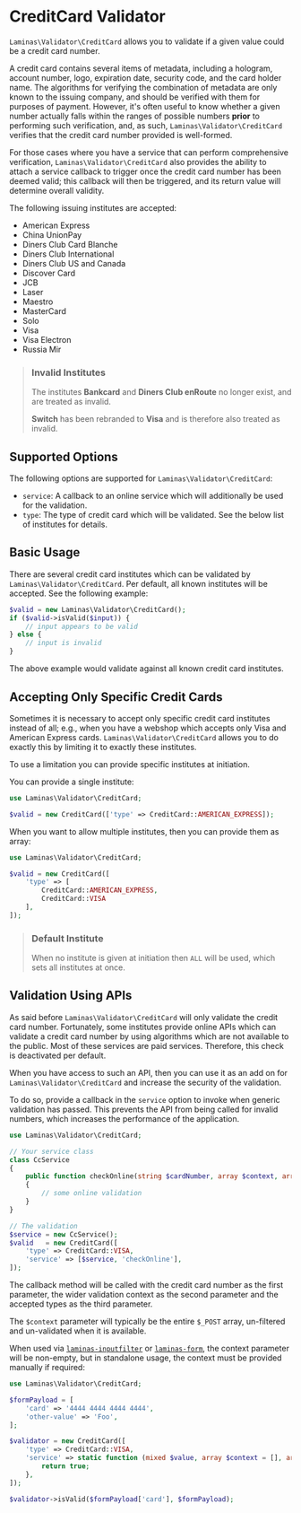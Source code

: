 # CreditCard Validator

`Laminas\Validator\CreditCard` allows you to validate if a given value could be a
credit card number.

A credit card contains several items of metadata, including a hologram, account
number, logo, expiration date, security code, and the card holder name. The
algorithms for verifying the combination of metadata are only known to the
issuing company, and should be verified with them for purposes of payment.
However, it's often useful to know whether a given number actually falls
within the ranges of possible numbers **prior** to performing such verification,
and, as such, `Laminas\Validator\CreditCard` verifies that the credit card number
provided is well-formed.

For those cases where you have a service that can perform comprehensive
verification, `Laminas\Validator\CreditCard` also provides the ability to attach a
service callback to trigger once the credit card number has been deemed valid;
this callback will then be triggered, and its return value will determine
overall validity.

The following issuing institutes are accepted:

- American Express
- China UnionPay
- Diners Club Card Blanche
- Diners Club International
- Diners Club US and Canada
- Discover Card
- JCB
- Laser
- Maestro
- MasterCard
- Solo
- Visa
- Visa Electron
- Russia Mir

<!-- markdownlint-disable-next-line MD001 -->
> ### Invalid Institutes
>
> The institutes **Bankcard** and **Diners Club enRoute** no longer exist, and
> are treated as invalid.
>
> **Switch** has been rebranded to **Visa** and is therefore also treated as
> invalid.

## Supported Options

The following options are supported for `Laminas\Validator\CreditCard`:

- `service`: A callback to an online service which will additionally be used for
  the validation.
- `type`: The type of credit card which will be validated. See the below list of
  institutes for details.

## Basic Usage

There are several credit card institutes which can be validated by
`Laminas\Validator\CreditCard`. Per default, all known institutes will be accepted.
See the following example:

```php
$valid = new Laminas\Validator\CreditCard();
if ($valid->isValid($input)) {
    // input appears to be valid
} else {
    // input is invalid
}
```

The above example would validate against all known credit card institutes.

## Accepting Only Specific Credit Cards

Sometimes it is necessary to accept only specific credit card institutes instead
of all; e.g., when you have a webshop which accepts only Visa and American
Express cards. `Laminas\Validator\CreditCard` allows you to do exactly this by
limiting it to exactly these institutes.

To use a limitation you can provide specific institutes at initiation.

You can provide a single institute:

```php
use Laminas\Validator\CreditCard;

$valid = new CreditCard(['type' => CreditCard::AMERICAN_EXPRESS]);
```

When you want to allow multiple institutes, then you can provide them as array:

```php
use Laminas\Validator\CreditCard;

$valid = new CreditCard([
    'type' => [
        CreditCard::AMERICAN_EXPRESS,
        CreditCard::VISA
    ],
]);
```

> ### Default Institute
>
> When no institute is given at initiation then `ALL` will be used, which sets
> all institutes at once.

## Validation Using APIs

As said before `Laminas\Validator\CreditCard` will only validate the credit card
number. Fortunately, some institutes provide online APIs which can validate a
credit card number by using algorithms which are not available to the public.
Most of these services are paid services. Therefore, this check is deactivated
per default.

When you have access to such an API, then you can use it as an add on for
`Laminas\Validator\CreditCard` and increase the security of the validation.

To do so, provide a callback in the `service` option to invoke when generic validation has passed.
This prevents the API from being called for invalid numbers, which increases the
performance of the application.

```php
use Laminas\Validator\CreditCard;

// Your service class
class CcService
{
    public function checkOnline(string $cardNumber, array $context, array $types): bool
    {
        // some online validation
    }
}

// The validation
$service = new CcService();
$valid   = new CreditCard([
    'type' => CreditCard::VISA,
    'service' => [$service, 'checkOnline'],
]);
```

The callback method will be called with the credit card number as the first
parameter, the wider validation context as the second parameter and the accepted types as the third parameter.

The `$context` parameter will typically be the entire `$_POST` array, un-filtered and un-validated when it is available.

When used via [`laminas-inputfilter`](https://docs.laminas.dev/laminas-inputfilter/) or [`laminas-form`](https://docs.laminas.dev/laminas-form/), the context parameter will be non-empty, but in standalone usage, the context must be provided manually if required:

```php
use Laminas\Validator\CreditCard;

$formPayload = [
    'card' => '4444 4444 4444 4444',
    'other-value' => 'Foo',
];

$validator = new CreditCard([
    'type' => CreditCard::VISA,
    'service' => static function (mixed $value, array $context = [], array $types = []): bool {
        return true;
    },
]);

$validator->isValid($formPayload['card'], $formPayload);
```
